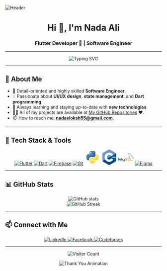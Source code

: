 ![Header](https://media.giphy.com/media/l3vR85PnGsBwu1PFK/giphy.gif)

<h1 align="center">
  Hi 👋, I'm Nada Ali
</h1>
<h3 align="center">Flutter Developer 🚀 | Software Engineer</h3>

---

<p align="center">
  <img src="https://readme-typing-svg.herokuapp.com?font=Fira+Code&size=22&pause=1000&color=8A2BE2&width=435&lines=Flutter+Developer;Software+Engineer;Passionate+about+Mobile+Apps;Lifelong+Learner+%F0%9F%93%9A" alt="Typing SVG" />
</p>

---

## 🌟 About Me

- 🎯 Detail-oriented and highly skilled **Software Engineer**.
- 💡 Passionate about **UI/UX design**, **state management**, and **Dart programming**.
- 🚀 Always learning and staying up-to-date with **new technologies**.
- 👨‍💻 All of my projects are available at [My GitHub Repositories](https://github.com/Nadaali18) ❤️.
- 📫 How to reach me: **nadaeloksh55@gmail.com**.

---

## 🚀 Tech Stack & Tools

<p align="center">
  <a href="https://flutter.dev" target="_blank"><img src="https://www.vectorlogo.zone/logos/flutterio/flutterio-icon.svg" alt="Flutter" width="50" height="50"/></a>
  <a href="https://dart.dev" target="_blank"><img src="https://www.vectorlogo.zone/logos/dartlang/dartlang-icon.svg" alt="Dart" width="50" height="50"/></a>
  <a href="https://firebase.google.com" target="_blank"><img src="https://www.vectorlogo.zone/logos/firebase/firebase-icon.svg" alt="Firebase" width="50" height="50"/></a>
  <a href="https://git-scm.com" target="_blank"><img src="https://www.vectorlogo.zone/logos/git-scm/git-scm-icon.svg" alt="Git" width="50" height="50"/></a>
  <a href="https://www.python.org" target="_blank"><img src="https://raw.githubusercontent.com/devicons/devicon/master/icons/python/python-original.svg" alt="Python" width="50" height="50"/></a>
  <a href="https://www.w3schools.com/cpp/" target="_blank"><img src="https://raw.githubusercontent.com/devicons/devicon/master/icons/cplusplus/cplusplus-original.svg" alt="C++" width="50" height="50"/></a>
  <a href="https://www.mysql.com/" target="_blank"><img src="https://raw.githubusercontent.com/devicons/devicon/master/icons/mysql/mysql-original-wordmark.svg" alt="MySQL" width="50" height="50"/></a>
  <a href="https://www.figma.com/" target="_blank"><img src="https://www.vectorlogo.zone/logos/figma/figma-icon.svg" alt="Figma" width="50" height="50"/></a>
</p>

---

## 📊 GitHub Stats

<p align="center">
  <img src="https://github-readme-stats.vercel.app/api?username=nadaali18&show_icons=true&theme=radical" alt="GitHub stats"/>
  <br>
  <img src="https://github-readme-streak-stats.herokuapp.com/?user=nadaali18&theme=radical" alt="GitHub Streak"/>
</p>

---

## 📫 Connect with Me

<p align="center">
  <a href="https://www.linkedin.com/in/nada-ali-747142261/" target="_blank">
    <img src="https://raw.githubusercontent.com/rahuldkjain/github-profile-readme-generator/master/src/images/icons/Social/linked-in-alt.svg" alt="LinkedIn" height="40" width="40" />
  </a>
  <a href="https://www.facebook.com/profile.php?id=100053323805841" target="_blank">
    <img src="https://raw.githubusercontent.com/rahuldkjain/github-profile-readme-generator/master/src/images/icons/Social/facebook.svg" alt="Facebook" height="40" width="40" />
  </a>
  <a href="https://codeforces.com/profile/nadaalii" target="_blank">
    <img src="https://raw.githubusercontent.com/rahuldkjain/github-profile-readme-generator/master/src/images/icons/Social/codeforces.svg" alt="Codeforces" height="40" width="40" />
  </a>
</p>

---

<p align="center">
  <img src="https://profile-counter.glitch.me/nadaali18/count.svg" alt="Visitor Count" />
</p>

<p align="center">
  <img src="https://readme-typing-svg.herokuapp.com?font=Fira+Code&size=22&pause=1000&color=8A2BE2&width=435&lines=Flutter+Developer;Thanks+for+visiting+my+profile!+♥♥+%F0%9F%98%89" alt="Thank You Animation" />
</p>
